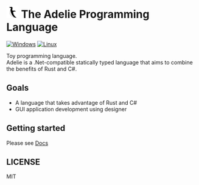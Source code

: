 # <img width="32" src="./logo/adelie-logo.svg?sanitize=true" alt="logo"> The Adelie Programming Language

[![Windows](https://github.com/kumavale/Adelie/actions/workflows/windows.yml/badge.svg)](https://github.com/kumavale/Adelie/actions/workflows/windows.yml)
[![Linux](https://github.com/kumavale/Adelie/actions/workflows/linux.yml/badge.svg)](https://github.com/kumavale/Adelie/actions/workflows/linux.yml)

Toy programming language.  
Adelie is a .Net-compatible statically typed language that aims to combine the benefits of Rust and C#.

## Goals

- A language that takes advantage of Rust and C#
- GUI application development using designer

## Getting started

Please see [Docs](kumavale.github.io/Adelie-book)

## LICENSE

MIT
